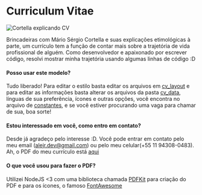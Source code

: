 # Curriculum Vitae

![Cortella explicando CV](https://media.giphy.com/media/d9acNRLOcOwAxrbkP4/giphy.gif)

Brincadeiras com Mário Sérgio Cortella e suas explicações etimológicas à parte, um currículo tem a função de contar mais sobre a trajetória de vida profissional de alguém. Como desenvolvedor e apaixonado por escrever código, resolvi mostrar minha trajetória usando algumas linhas de código :D

#### Posso usar este modelo?
Tudo liberado! Para editar o estilo basta editar os arquivos em [cv_layout](cv_layout/) e para editar as informações basta alterar os arquivos da pasta [cv_data](cv_data/), línguas de sua preferência, ícones e outras opções, você encontra no arquivo de [constantes](constants.js), e se você estiver procurando uma vaga para chamar de sua, boa sorte!

#### Estou interessado em você, como entro em contato?
Desde já agradeço pelo interesse :D. Você pode entrar em contato pelo meu email (alejr.dev@gmail.com) ou pelo meu celular(+55 11 94308-0483). Ah, o PDF do meu currículo está [aqui](cv/)

#### O que você usou para fazer o PDF?
Utilizei NodeJS <3 com uma biblioteca chamada [PDFKit](http://pdfkit.org/) para criação do PDF e para os ícones, o famoso [FontAwesome](https://fontawesome.com)

